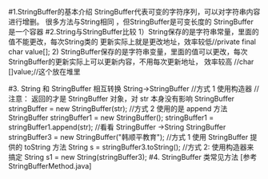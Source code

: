 #1.StringBuffer的基本介绍
    StringBuffer代表可变的字符序列，可以对字符串内容进行增删。
    很多方法与String相同 ，但StringBuffer是可变长度的
    StringBuffer是一个容器
#2.String与StringBuffer比较
    1）String保存的是字符串常量，里面的值不能更改，每次String类的
       更新实际上就是更改地址，效率较低//private final char value[];
    2) StringBuffer保存的是字符串变量，里面的值可以更改，每次
       StringBuffer的更新实际上可以更新内容，不用每次更新地址，
       效率较高 //char []value;//这个放在堆里
       
#3. String 和 StringBuffer 相互转换
    String->StringBuffer
    //方式 1 使用构造器
    //注意： 返回的才是 StringBuffer 对象，对 str 本身没有影响
    StringBuffer stringBuffer = new StringBuffer(str);
    //方式 2 使用的是 append 方法
    StringBuffer stringBuffer1 = new StringBuffer();
    stringBuffer1 = stringBuffer1.append(str);
    //看看 StringBuffer ->String
    StringBuffer stringBuffer3 = new StringBuffer("韩顺平教育");
    //方式 1 使用 StringBuffer 提供的 toString 方法
    String s = stringBuffer3.toString();
    //方式 2: 使用构造器来搞定
    String s1 = new String(stringBuffer3);
#4. StringBuffer 类常见方法
    [参考StringBufferMethod.java]
